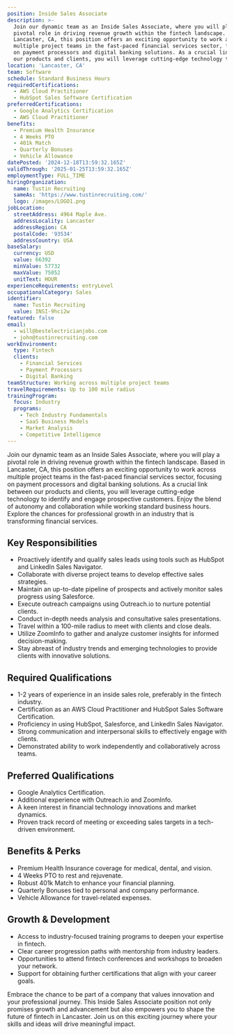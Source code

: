 ```yaml
---
position: Inside Sales Associate
description: >-
  Join our dynamic team as an Inside Sales Associate, where you will play a
  pivotal role in driving revenue growth within the fintech landscape. Based in
  Lancaster, CA, this position offers an exciting opportunity to work across
  multiple project teams in the fast-paced financial services sector, focusing
  on payment processors and digital banking solutions. As a crucial link between
  our products and clients, you will leverage cutting-edge technology to...
location: 'Lancaster, CA'
team: Software
schedule: Standard Business Hours
requiredCertifications:
  - AWS Cloud Practitioner
  - HubSpot Sales Software Certification
preferredCertifications:
  - Google Analytics Certification
  - AWS Cloud Practitioner
benefits:
  - Premium Health Insurance
  - 4 Weeks PTO
  - 401k Match
  - Quarterly Bonuses
  - Vehicle Allowance
datePosted: '2024-12-18T13:59:32.165Z'
validThrough: '2025-01-25T13:59:32.165Z'
employmentType: FULL_TIME
hiringOrganization:
  name: Tustin Recruiting
  sameAs: 'https://www.tustinrecruiting.com/'
  logo: /images/LOGO1.png
jobLocation:
  streetAddress: 4964 Maple Ave.
  addressLocality: Lancaster
  addressRegion: CA
  postalCode: '93534'
  addressCountry: USA
baseSalary:
  currency: USD
  value: 66392
  minValue: 57732
  maxValue: 75052
  unitText: HOUR
experienceRequirements: entryLevel
occupationalCategory: Sales
identifier:
  name: Tustin Recruiting
  value: INSI-9hci2w
featured: false
email:
  - will@bestelectricianjobs.com
  - john@tustinrecruiting.com
workEnvironment:
  type: Fintech
  clients:
    - Financial Services
    - Payment Processors
    - Digital Banking
teamStructure: Working across multiple project teams
travelRequirements: Up to 100 mile radius
trainingProgram:
  focus: Industry
  programs:
    - Tech Industry Fundamentals
    - SaaS Business Models
    - Market Analysis
    - Competitive Intelligence
---
```



Join our dynamic team as an Inside Sales Associate, where you will play a pivotal role in driving revenue growth within the fintech landscape. Based in Lancaster, CA, this position offers an exciting opportunity to work across multiple project teams in the fast-paced financial services sector, focusing on payment processors and digital banking solutions. As a crucial link between our products and clients, you will leverage cutting-edge technology to identify and engage prospective customers. Enjoy the blend of autonomy and collaboration while working standard business hours. Explore the chances for professional growth in an industry that is transforming financial services.

## Key Responsibilities
- Proactively identify and qualify sales leads using tools such as HubSpot and LinkedIn Sales Navigator.
- Collaborate with diverse project teams to develop effective sales strategies.
- Maintain an up-to-date pipeline of prospects and actively monitor sales progress using Salesforce.
- Execute outreach campaigns using Outreach.io to nurture potential clients.
- Conduct in-depth needs analysis and consultative sales presentations.
- Travel within a 100-mile radius to meet with clients and close deals.
- Utilize ZoomInfo to gather and analyze customer insights for informed decision-making.
- Stay abreast of industry trends and emerging technologies to provide clients with innovative solutions.

## Required Qualifications
- 1-2 years of experience in an inside sales role, preferably in the fintech industry.
- Certification as an AWS Cloud Practitioner and HubSpot Sales Software Certification.
- Proficiency in using HubSpot, Salesforce, and LinkedIn Sales Navigator.
- Strong communication and interpersonal skills to effectively engage with clients.
- Demonstrated ability to work independently and collaboratively across teams.

## Preferred Qualifications
- Google Analytics Certification.
- Additional experience with Outreach.io and ZoomInfo.
- A keen interest in financial technology innovations and market dynamics.
- Proven track record of meeting or exceeding sales targets in a tech-driven environment.

## Benefits & Perks
- Premium Health Insurance coverage for medical, dental, and vision.
- 4 Weeks PTO to rest and rejuvenate.
- Robust 401k Match to enhance your financial planning.
- Quarterly Bonuses tied to personal and company performance.
- Vehicle Allowance for travel-related expenses.

## Growth & Development
- Access to industry-focused training programs to deepen your expertise in fintech.
- Clear career progression paths with mentorship from industry leaders.
- Opportunities to attend fintech conferences and workshops to broaden your network.
- Support for obtaining further certifications that align with your career goals. 

Embrace the chance to be part of a company that values innovation and your professional journey. This Inside Sales Associate position not only promises growth and advancement but also empowers you to shape the future of fintech in Lancaster. Join us on this exciting journey where your skills and ideas will drive meaningful impact.